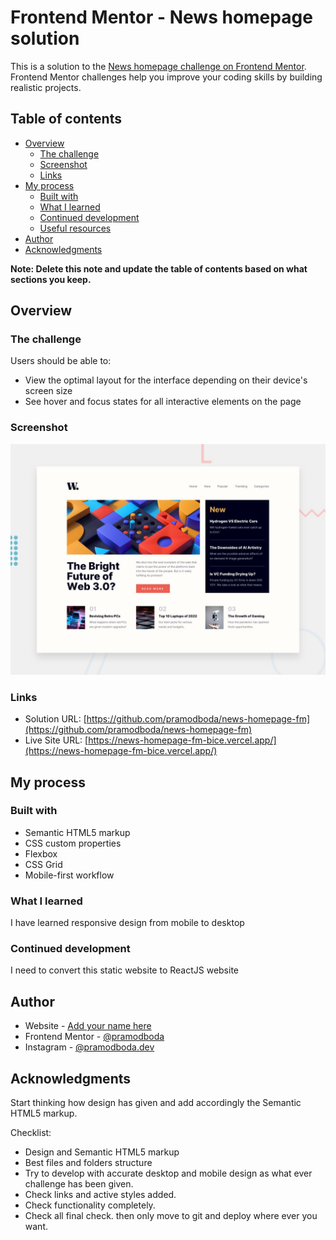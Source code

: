 # Frontend Mentor - News homepage solution

This is a solution to the [News homepage challenge on Frontend Mentor](https://www.frontendmentor.io/challenges/news-homepage-H6SWTa1MFl). Frontend Mentor challenges help you improve your coding skills by building realistic projects. 

## Table of contents

- [Overview](#overview)
  - [The challenge](#the-challenge)
  - [Screenshot](#screenshot)
  - [Links](#links)
- [My process](#my-process)
  - [Built with](#built-with)
  - [What I learned](#what-i-learned)
  - [Continued development](#continued-development)
  - [Useful resources](#useful-resources)
- [Author](#author)
- [Acknowledgments](#acknowledgments)

**Note: Delete this note and update the table of contents based on what sections you keep.**

## Overview

### The challenge

Users should be able to:

- View the optimal layout for the interface depending on their device's screen size
- See hover and focus states for all interactive elements on the page

### Screenshot

![Design preview for the News homepage coding challenge](./design/desktop-preview.jpg)

### Links

- Solution URL: [https://github.com/pramodboda/news-homepage-fm](https://github.com/pramodboda/news-homepage-fm)
- Live Site URL: [https://news-homepage-fm-bice.vercel.app/](https://news-homepage-fm-bice.vercel.app/)

## My process

### Built with

- Semantic HTML5 markup
- CSS custom properties
- Flexbox
- CSS Grid
- Mobile-first workflow

### What I learned
I have learned responsive design from mobile to desktop

### Continued development

I need to convert this static website to ReactJS website

## Author

- Website - [Add your name here](https://www.your-site.com)
- Frontend Mentor - [@pramodboda](https://www.frontendmentor.io/profile/pramodboda)
- Instagram - [@pramodboda.dev](https://www.instagram.com/pramodboda.dev)

## Acknowledgments

Start thinking how design has given and add accordingly the Semantic HTML5 markup.

Checklist:
- Design and Semantic HTML5 markup
- Best files and folders structure
- Try to develop with accurate desktop and mobile design as what ever challenge has been given.
- Check links and active styles added.
- Check functionality completely.
- Check all final check. then only move to git and deploy where ever you want.
